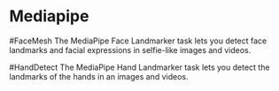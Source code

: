 # Mediapipe

#FaceMesh
The MediaPipe Face Landmarker task lets you detect face landmarks and facial expressions in selfie-like images and videos.

#HandDetect
The MediaPipe Hand Landmarker task lets you detect the landmarks of the hands in an images and videos. 

